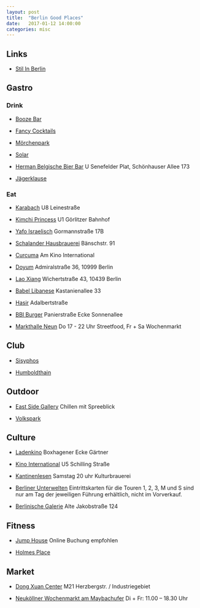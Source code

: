 ```yaml
---
layout: post
title:  "Berlin Good Places"
date:   2017-01-12 14:00:00
categories: misc
---
```


## Links

* [Stil In Berlin](http://www.stilinberlin.de/)


## Gastro

### Drink

* [Booze Bar](https://www.tripadvisor.de/Attraction_Review-g187323-d5947450-Reviews-Booze_Bar_Berlin-Berlin.html)

* [Fancy Cocktails](http://becketts-kopf.de/)

* [Mörchenpark](https://www.google.de/maps/place/M%C3%B6rchenpark+e.V.)

* [Solar](http://www.solarberlin.com/)

* [Herman Belgische Bier Bar](http://www.facebook.com/bravebelgians.HERMAN) U Senefelder Plat, Schönhauser Allee 173

* [Jägerklause](http://www.jaegerklause-berlin.de/)


### Eat

* [Karabach](https://goo.gl/maps/hyPvA3jA5XwCso1U9) U8 Leinestraße

* [Kimchi Princess](https://goo.gl/maps/Hc9YEymzTG3de3ds7) U1 Görlitzer Bahnhof

* [Yafo Israelisch](https://www.yafoberlin.com/) Gormannstraße 17B

* [Schalander Hausbrauerei](http://www.schalander-berlin.de/) Bänschstr. 91

* [Curcuma](https://goo.gl/maps/jVHiogyf6992) Am Kino International

* [Doyum](http://www.doyum-restaurant.de/) Admiralstraße 36, 10999 Berlin

* [Lao Xiang](http://laoxiang.de/) Wichertstraße 43, 10439 Berlin

* [Babel Libanese](https://www.tripadvisor.de/Restaurant_Review-g187323-d779544-Reviews-Babel-Berlin.html) Kastanienallee 33

* [Hasir](http://hasir.de/index.php?id=24) Adalbertstraße

* [BBI Burger](http://www.berlinburgerinternational.de/) Panierstraße Ecke Sonnenallee

* [Markthalle Neun](https://markthalleneun.de/) Do 17 - 22 Uhr Streetfood, Fr + Sa Wochenmarkt



## Club

* [Sisyphos](http://sisyphos-berlin.net/)

* [Humboldthain](http://www.humboldthain.com)


## Outdoor

* [East Side Gallery](http://www.eastsidegallery-berlin.de/) Chillen mit Spreeblick

* [Volkspark](https://www.berlin.de/sehenswuerdigkeiten/3560363-3558930-volkspark-friedrichshain.html)


## Culture

* [Ladenkino](http://ladenkino.de/) Boxhagener Ecke Gärtner

* [Kino International](https://de.wikipedia.org/wiki/Kino_International) U5 Schilling Straße

* [Kantinenlesen](http://www.kantinenlesen.de/) Samstag 20 uhr Kulturbrauerei

* [Berliner Unterwelten](http://berliner-unterwelten.de/) Eintrittskarten für die Touren 1, 2, 3, M und S sind nur am Tag der jeweiligen Führung erhältlich, nicht im Vorverkauf. 

* [Berlinische Galerie](https://www.berlinischegalerie.de) Alte Jakobstraße 124


## Fitness

* [Jump House](https://www.jumphouse.de/berlin/) Online Buchung empfohlen

* [Holmes Place](http://holmesplace.de/de/)


## Market

* [Dong Xuan Center](http://www.dongxuan-berlin.de/de) M21 Herzbergstr. / Industriegebiet

* [Neuköllner Wochenmarkt am Maybachufer](http://www.top10berlin.de/de/cat/shopping-271/wochenmaerkte-1321/neukoellner-wochenmarkt-am-maybachufer-607#1) Di + Fr: 11.00 – 18.30 Uhr


